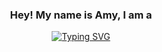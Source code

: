 <h3 align="center">
  Hey! My name is Amy, I am a
</h3>
<p align="center">
<a href="https://git.io/typing-svg"><img src="https://readme-typing-svg.demolab.com/?font=Roboto+Slab&pause=1000&size=25&color=FDD2FE&center=true&vCenter=true&width=435&lines=Frontend+Developer;Web+Developer;Software+Engineer" alt="Typing SVG" /></a>
<p>
